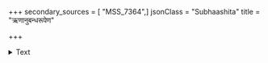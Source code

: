 +++
secondary_sources = [ "MSS_7364",]
jsonClass = "Subhaashita"
title = "ऋणानुबन्धरूपेण"

+++

<details><summary>Text</summary>

ऋणानुबन्धरूपेण पशुपत्नीसुतालयाः।  
ऋणक्षये क्षयं यान्ति का तत्र परिदेवना॥
</details>
